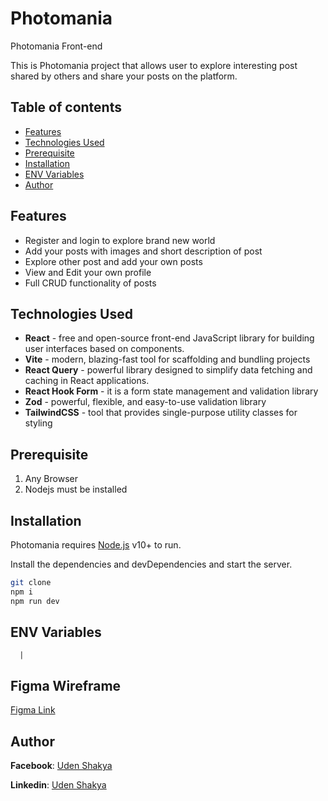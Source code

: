 # Photomania

Photomania Front-end

This is Photomania project that allows user to explore interesting post shared by others and share your posts on the platform.

## Table of contents

- [Features](#features)
- [Technologies Used](#technologies-used)
- [Prerequisite](#prerequisite)
- [Installation](#installation)
- [ENV Variables](#env-variables)
- [Author](#author)

## Features

- Register and login to explore brand new world
- Add your posts with images and short description of post
- Explore other post and add your own posts
- View and Edit your own profile
- Full CRUD functionality of posts

## Technologies Used

- **React** - free and open-source front-end JavaScript library for building user interfaces based on components.
- **Vite** - modern, blazing-fast tool for scaffolding and bundling projects
- **React Query** - powerful library designed to simplify data fetching and caching in React applications.
- **React Hook Form** - it is a form state management and validation library
- **Zod** - powerful, flexible, and easy-to-use validation library
- **TailwindCSS** - tool that provides single-purpose utility classes for styling

## Prerequisite

1. Any Browser
2. Nodejs must be installed

## Installation

Photomania requires [Node.js](https://nodejs.org/) v10+ to run.

Install the dependencies and devDependencies and start the server.

```sh
git clone
npm i
npm run dev
```

## ENV Variables

      |

## Figma Wireframe

[Figma Link](https://www.figma.com/design/6m6Ho3zQdTY3GaUYNto4fI/Untitled?node-id=0-1&t=XDzjm4W4nwEFnbLK-0)

## Author

**Facebook**: [Uden Shakya](https://www.facebook.com/uden.shakya.7/)

**Linkedin**: [Uden Shakya](https://www.linkedin.com/in/uden-shakya-1749792a7/)
